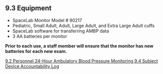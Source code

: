 ## 9.3 Equipment

* SpaceLab Monitor Model # 90217
* Pediatric, Small Adult, Adult, Large Adult, and Extra Large Adult cuffs
* SpaceLab software for transferring AMBP data
* 3 AA batteries per monitor

**Prior to each use, a staff member will ensure that the monitor has new batteries for each new exam.**


<div class="center">
<div class="btn-group">
  <a href=":pages_path:/manuals/ambulatory-blood-pressure-monitoring/9-02-personnel.md" class="btn btn-default">
    <span class="glyphicon glyphicon-chevron-left"></span>
    9.2 Personnel
  </a>

  <a href=":pages_path:/manuals/ambulatory-blood-pressure-monitoring" class="btn btn-default">
    <span class="glyphicon glyphicon-chevron-up"></span>
    24-Hour Ambulatory Blood Pressure Monitoring
  </a>

  <a href=":pages_path:/manuals/ambulatory-blood-pressure-monitoring/9-04-subject-device-accountability-log.md" class="btn btn-success">
    9.4 Subject Device Accountability Log
    <span class="glyphicon glyphicon-chevron-right"></span>
  </a>
</div>
</div>
